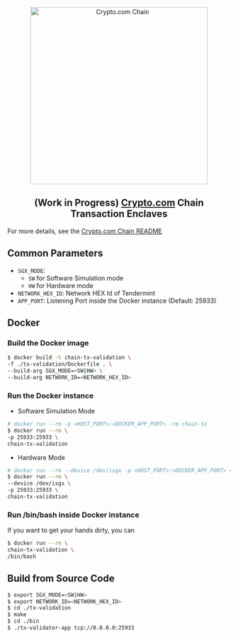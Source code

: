 <p align="center">
  <img src="https://avatars0.githubusercontent.com/u/41934032?s=400&v=4" alt="Crypto.com Chain" width="400">
</p>

<h2 align="center">(Work in Progress) <a href="https://crypto.com">Crypto.com<a> Chain Transaction Enclaves</h2

For more details, see the [Crypto.com Chain README](https://github.com/crypto-com/chain)

## Common Parameters

- `SGX_MODE`:
  - `SW` for Software Simulation mode
  - `HW` for Hardware mode
- `NETWORK_HEX_ID`: Network HEX Id of Tendermint
- `APP_PORT`: Listening Port inside the Docker instance (Default: 25933)

## Docker

### Build the Docker image
```bash
$ docker build -t chain-tx-validation \
-f ./tx-validation/Dockerfile . \
--build-arg SGX_MODE=<SW|HW> \
--build-arg NETWORK_ID=<NETWORK_HEX_ID>
```

### Run the Docker instance

- Software Simulation Mode
```bash
# docker run --rm -p <HOST_PORT>:<DOCKER_APP_PORT> -rm chain-tx
$ docker run --rm \
-p 25933:25933 \
chain-tx-validation
```

- Hardware Mode
```bash
# docker run --rm --device /dev/isgx -p <HOST_PORT>:<DOCKER_APP_PORT> chain-tx
$ docker run --rm \
--device /dev/isgx \
-p 25933:25933 \
chain-tx-validation
```

### Run /bin/bash inside Docker instance

If you want to get your hands dirty, you can
```bash
$ docker run --rm \
chain-tx-validation \
/bin/bash
```

## Build from Source Code

```bash
$ export SGX_MODE=<SW|HW>
$ export NETWORK_ID=<NETWORK_HEX_ID>
$ cd ./tx-validation
$ make
$ cd ./bin
$ ./tx-validator-app tcp://0.0.0.0:25933
```
